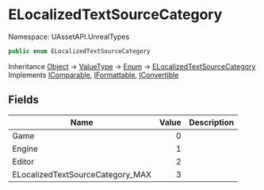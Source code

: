 # ELocalizedTextSourceCategory

Namespace: UAssetAPI.UnrealTypes

```csharp
public enum ELocalizedTextSourceCategory
```

Inheritance [Object](https://docs.microsoft.com/en-us/dotnet/api/system.object) → [ValueType](https://docs.microsoft.com/en-us/dotnet/api/system.valuetype) → [Enum](https://docs.microsoft.com/en-us/dotnet/api/system.enum) → [ELocalizedTextSourceCategory](./uassetapi.unrealtypes.elocalizedtextsourcecategory.md)<br>
Implements [IComparable](https://docs.microsoft.com/en-us/dotnet/api/system.icomparable), [IFormattable](https://docs.microsoft.com/en-us/dotnet/api/system.iformattable), [IConvertible](https://docs.microsoft.com/en-us/dotnet/api/system.iconvertible)

## Fields

| Name | Value | Description |
| --- | --: | --- |
| Game | 0 |  |
| Engine | 1 |  |
| Editor | 2 |  |
| ELocalizedTextSourceCategory_MAX | 3 |  |
